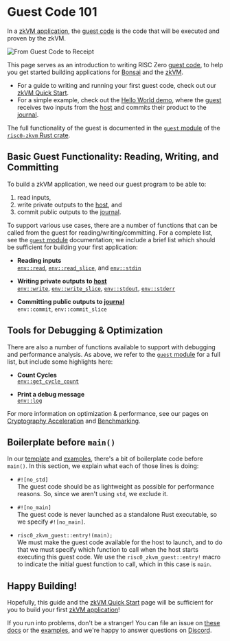 # Guest Code 101

In a [zkVM application], the [guest code] is the code that will be executed and proven by the zkVM.

![From Guest Code to Receipt](/diagrams/from-rust-to-receipt.png)

This page serves as an introduction to writing RISC Zero [guest code], to help you get started building applications for [Bonsai] and the [zkVM].

- For a guide to writing and running your first guest code, check out our [zkVM Quick Start].
- For a simple example, check out the [Hello World demo], where the [guest] receives two inputs from the [host] and commits their product to the [journal].

The full functionality of the guest is documented in the [`guest` module] of the [`risc0-zkvm` Rust crate].

## Basic Guest Functionality: Reading, Writing, and Committing

To build a zkVM application, we need our guest program to be able to:

1. read inputs,
2. write private outputs to the [host], and
3. commit public outputs to the [journal].

To support various use cases, there are a number of functions that can be called from the guest for reading/writing/committing. For a complete list, see the [`guest` module] documentation; we include a brief list which should be sufficient for building your first application:

- **Reading inputs** <br/>
  [`env::read`], [`env::read_slice`], and [`env::stdin`]

[`env::read`]: https://docs.rs/risc0-zkvm/0.19/risc0_zkvm/guest/env/fn.read.html

[`env::read_slice`]: https://docs.rs/risc0-zkvm/0.19/risc0_zkvm/guest/env/fn.read_slice.html

[`env::stdin`]: https://docs.rs/risc0-zkvm/0.19/risc0_zkvm/guest/env/fn.stdin.html

- **Writing private outputs to [host]**<br/>
  [`env::write`], [`env::write_slice`], [`env::stdout`], [`env::stderr`]

[`env::write`]: https://docs.rs/risc0-zkvm/0.19/risc0_zkvm/guest/env/fn.write.html

[`env::write_slice`]: https://docs.rs/risc0-zkvm/0.19/risc0_zkvm/guest/env/fn.write_slice.html

[`env::stdout`]: https://docs.rs/risc0-zkvm/0.19/risc0_zkvm/guest/env/fn.stdout.html

[`env::stderr`]: https://docs.rs/risc0-zkvm/0.19/risc0_zkvm/guest/env/fn.stderr.html

- **Committing public outputs to [journal]**<br/>
  `env::commit`, `env::commit_slice`

[`env::commit`]: https://docs.rs/risc0-zkvm/0.19/risc0_zkvm/guest/env/fn.commit.html

[`env::commit_slice`]: https://docs.rs/risc0-zkvm/0.19/risc0_zkvm/guest/env/fn.commit_slice.html

## Tools for Debugging & Optimization

There are also a number of functions available to support with debugging and performance analysis. As above, we refer to the [`guest` module] for a full list, but include some highlights here:

- **Count Cycles** <br/>
  [`env::get_cycle_count`]

- **Print a debug message**<br/>
  [`env::log`]

[`env::get_cycle_count`]: https://docs.rs/risc0-zkvm/0.19/risc0_zkvm/guest/env/fn.get_cycle_count.html

[`env::log`]: https://docs.rs/risc0-zkvm/0.19/risc0_zkvm/guest/env/fn.log.html

For more information on optimization & performance, see our pages on [Cryptography Acceleration](acceleration.md) and [Benchmarking](../benchmarks.md).

## Boilerplate before `main()`

In our [template] and [examples], there's a bit of boilerplate code before `main()`. In this section, we explain what each of those lines is doing:

- `#![no_std]` <br/>
  The guest code should be as lightweight as possible for performance reasons. So, since we aren't using `std`, we exclude it.

- `#![no_main]` <br/>
  The guest code is never launched as a standalone Rust executable, so we specify `#![no_main]`.

- `risc0_zkvm_guest::entry!(main);` <br/>
  We must make the guest code available for the host to launch, and to do that we must specify which function to call when the host starts executing this guest code. We use the `risc0_zkvm_guest::entry!` macro to indicate the initial guest function to call, which in this case is `main`.

## Happy Building!

Hopefully, this guide and the [zkVM Quick Start] page will be sufficient for you to build your first [zkVM application]!

If you run into problems, don't be a stranger!
You can file an issue on [these docs] or the [examples], and we're happy to answer questions on [Discord].

[guest]: /terminology#guest

[guest code]: /terminology#guest

[`guest` module]: https://docs.rs/risc0-zkvm/0.19/risc0_zkvm/guest

[host]: /terminology#host

[`risc0-zkvm` Rust crate]: https://docs.rs/risc0-zkvm

[journal]: /terminology#journal

[method]: /terminology#method

[zkVM Quick Start]: ../quickstart.md

[zkVM Overview]: ../zkvm_overview.md

[Hello World demo]: https://github.com/risc0/risc0/tree/release-0.19/examples/hello-world

[risc0/examples]: https://github.com/risc0/risc0/tree/release-0.19/examples

[guest environment commands]: https://docs.rs/risc0-zkvm/0.19/risc0_zkvm/guest/index.html

[zkVM Application]: ../zkvm_overview.md

[zkVM]: ../zkvm_overview.md

[Bonsai]: ../../bonsai/bonsai-overview.md

[template]: https://github.com/risc0/risc0/tree/release-0.19/templates/rust-starter

[examples]: https://github.com/risc0/risc0/tree/release-0.19/examples

[these docs]: https://github.com/risc0/risc0/issues/new/choose

[Discord]: https://discord.gg/risczero
